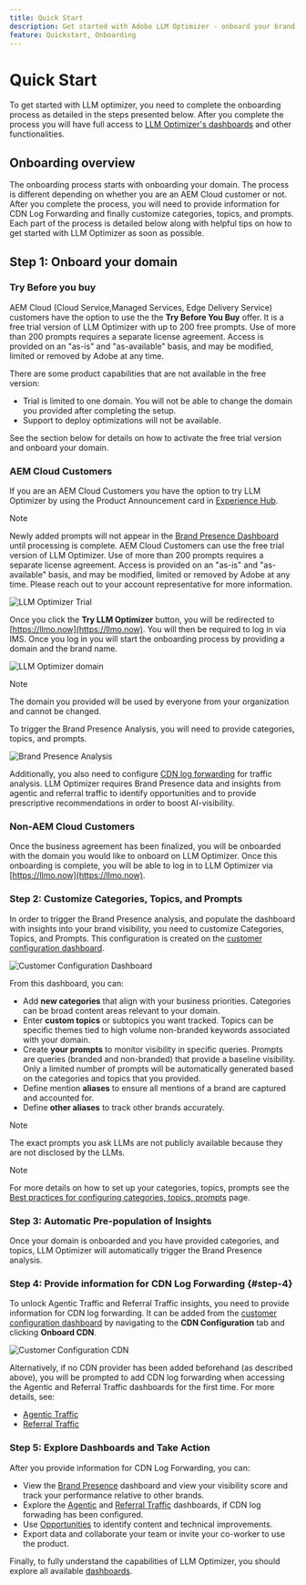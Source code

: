 ```yaml
---
title: Quick Start
description: Get started with Adobe LLM Optimizer - onboard your brand, unlock AI visibility insights, and explore dashboards to boost search performance.
feature: Quickstart, Onboarding
---
```


# Quick Start

To get started with LLM optimizer, you need to complete the onboarding process as detailed in the steps presented below. After you complete the process you will have full access to [LLM Optimizer's dashboards](/help/dashboards/dashboards-overview.md) and other functionalities.

## Onboarding overview

The onboarding process starts with onboarding your domain. The process is different depending on whether you are an AEM Cloud customer or not. After you complete the process, you will need to provide information for CDN Log Forwarding and finally customize categories, topics, and prompts. Each part of the process is detailed below along with helpful tips on how to get started with LLM Optimizer as soon as possible.

## Step 1: Onboard your domain

### Try Before you buy

AEM Cloud (Cloud Service,Managed Services, Edge Delivery Service) customers have the option to use the the **Try Before You Buy** offer. It is a free trial version of LLM Optimizer with up to 200 free prompts. Use of more than 200 prompts requires a separate license agreement. Access is provided on an "as-is" and "as-available" basis, and may be modified, limited or removed by Adobe at any time.

There are some product capabilities that are not available in the free version:

* Trial is limited to one domain. You will not be able to change the domain you provided after completing the setup.
* Support to deploy optimizations will not be available.

See the section below for details on how to activate the free trial version and onboard your domain.

### AEM Cloud Customers

If you are an AEM Cloud Customers you have the option to try LLM Optimizer by using the Product Announcement card in [Experience Hub](https://experienceleague.adobe.com/en/docs/experience-manager-cloud-service/content/experience-hub/experience-hub).

>[!NOTE]
>Newly added prompts will not appear in the [Brand Presence Dashboard](/help/dashboards/brand-presence.md) until processing is complete. AEM Cloud Customers can use the free trial version of LLM Optimizer. Use of more than 200 prompts requires a separate license agreement. Access is provided on an "as-is" and "as-available" basis, and may be modified, limited or removed by Adobe at any time. Please reach out to your account representative for more information.

![LLM Optimizer Trial](/help/overview/assets/llm-trial.png)

Once you click the **Try LLM Optimizer** button, you will be redirected to [https://llmo.now](https://llmo.now). You will then be required to log in via IMS. Once you log in you will start the onboarding process by providing a domain and the brand name.

![LLM Optimizer domain](/help/overview/assets/domain.png)

>[!NOTE]
>The domain you provided will be used by everyone from your organization and cannot be changed.

To trigger the Brand Presence Analysis, you will need to provide categories, topics, and prompts.

![Brand Presence Analysis](/help/overview/assets/bp-analysis.png)

Additionally, you also need to configure [CDN log forwarding](#step-4) for traffic analysis. LLM Optimizer requires Brand Presence data and insights from agentic and referral traffic to identify opportunities and to provide prescriptive recommendations in order to boost AI-visibility.

### Non-AEM Cloud Customers

Once the business agreement has been finalized, you will be onboarded with the domain you would like to onboard on LLM Optimizer. Once this onboarding is complete, you will be able to log in to LLM Optimizer via [https://llmo.now](https://llmo.now).

### Step 2: Customize Categories, Topics, and Prompts

In order to trigger the Brand Presence analysis, and populate the dashboard with insights into your brand visibility, you need to customize Categories, Topics, and Prompts. This configuration is created on the [customer configuration dashboard](/help/dashboards/customer-configuration.md).

![Customer Configuration Dashboard](/help/overview/assets/prompt-creation.png)

From this dashboard, you can:

* Add **new categories** that align with your business priorities. Categories can be broad content areas relevant to your domain.
* Enter **custom topics** or subtopics you want tracked. Topics can be specific themes tied to high volume non-branded keywords associated with your domain.
* Create **your prompts** to monitor visibility in specific queries. Prompts are queries (branded and non-branded) that provide a baseline visibility. Only a limited number of prompts will be automatically generated based on the categories and topics that you provided.
* Define mention **aliases** to ensure all mentions of a brand are captured and accounted for.
* Define **other aliases** to track other brands accurately.

>[!NOTE]
>The exact prompts you ask LLMs are not publicly available because they are not disclosed by the LLMs.

>[!NOTE]
>
> For more details on how to set up your categories, topics, prompts see the [Best practices for configuring categories, topics, prompts](/help/overview/best-practices-topics-prompts.md) page.

### Step 3: Automatic Pre-population of Insights

Once your domain is onboarded and you have provided categories, and topics, LLM Optimizer will automatically trigger the Brand Presence analysis.

### Step 4: Provide information for CDN Log Forwarding {#step-4}

To unlock Agentic Traffic and Referral Traffic insights, you need to provide information for CDN log forwarding. It can be added from the [customer configuration dashboard](/help/dashboards/customer-configuration.md#cdn-configuration) by navigating to the **CDN Configuration** tab and clicking **Onboard CDN**.

![Customer Configuration CDN](/help/overview/assets/cc-cdn.png)

Alternatively, if no CDN provider has been added beforehand (as described above), you will be prompted to add CDN log forwarding when accessing the Agentic and Referral Traffic dashboards for the first time. For more details, see:

* [Agentic Traffic](/help/dashboards/agentic-traffic.md#cdn-setup)
* [Referral Traffic](/help/dashboards/referral-traffic.md#setup#setup)

### Step 5: Explore Dashboards and Take Action

After you provide information for CDN Log Forwarding, you can:

* View the [Brand Presence](/help/dashboards/brand-presence.md) dashboard and view your visibility score and track your performance relative to other brands.
* Explore the [Agentic](/help/dashboards/agentic-traffic.md) and [Referral Traffic](/help/dashboards/referral-traffic.md) dashboards, if CDN log forwading has been configured.
* Use [Opportunities](/help/dashboards/opportunities.md) to identify content and technical improvements.
* Export data and collaborate your team or invite your co-worker to use the product.

Finally, to fully understand the capabilities of LLM Optimizer, you should explore all available [dashboards](/help/dashboards/dashboards-overview.md).
